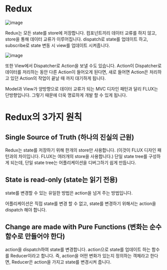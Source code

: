 # Redux

![image](https://user-images.githubusercontent.com/57666307/124376648-fcfb9d80-dce2-11eb-9457-f0fb159427e4.png)


Redux는 모든 state를 store에 저장합니다. 컴포넌트끼리 데이터 교류를 하지 않고, store을 통해 데이터 교류가 이루어집니다. dispatch로 state를 업데이트 하고, subscribe로 state 변동 시 view를 업데이트 시켜줍니다.

![image](https://user-images.githubusercontent.com/57666307/124376662-0e44aa00-dce3-11eb-94bf-9190922b16d3.png)


또한 View에서 Dispatcher로 Action을 보낼 수도 있습니다. Action이 Dispatcher로 데이터를 저리하는 동안 다른 Action이 들어오게 된다면, 새로 들어면 Action은 처리하고 있던 Action의 작업이 끝날 때 까지 대기하게 됩니다.

Model과 View가 양방향으로 데이터 교류가 되는 MVC 디자인 패턴과 달리 FLUX는 단방향입니다. 그렇기 때문에 더욱 명료하게 개발 할 수 있게 됩니다.

# Redux의 3가지 원칙

## Single Source of Truth (하나의 진실의 근원)

Redux는 state를 저장하기 위해 한개의 store만 사용합니다. (이것이 FLUX 디자인 패턴과의 차이입니다. FLUX는 여러개의 store을 사용합니다.) 단일 state tree를 구성하게 되는데, 단일 state tree는 어플리케이션을 디버그하기 쉽게 만듭니다.

## State is read-only (state는 읽기 전용)

state를 변경할 수 있는 유일한 방법은 action을 넘겨 주는 방법입니다.

어플리케이션은 직접 state를 변경 할 수 없고, state를 변경하기 위해서는 action을 dispatch 해야 합니다.

## Change are made with Pure Functions (변화는 순수 함수로 만들어야 한다)

action을 dispatch하여 state를 변경합니다. action으로 state를 업데이트 하는 함수를 Reducer이라고 합니다. 즉, action을 어떤 변화가 있는지 정의하는 객체라고 한다면, Reducer은 action을 가지고 state를 변경시켜 줍니다.
